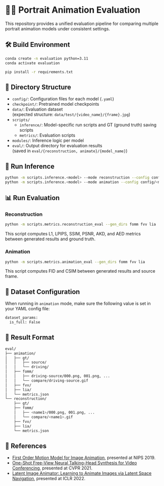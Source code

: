 # 🧑‍🎨 Portrait Animation Evaluation

This repository provides a unified evaluation pipeline for comparing multiple portrait animation models under consistent settings.


## 🛠️ Build Environment

```bash
conda create -n evaluation python=3.11
conda activate evaluation

pip install -r requirements.txt
```


## 📁 Directory Structure

- `config/`: Configuration files for each model (`.yaml`)
- `checkpoint/`: Pretrained model checkpoints
- `data/`: Evaluation dataset  
  (expected structure: `data/test/{video_name}/{frame}.jpg`)
- `scripts/`
  - `inference/`: Model-specific run scripts and GT (ground truth) saving scripts
  - `metrics/`: Evaluation scripts
- `modules/`: Inference logic per model
- `eval/`: Output directory for evaluation results  
  (saved in `eval/{reconstruction, animate}/{model_name}`)


## 🚀 Run Inference

```bash
python -m scripts.inference.<model> --mode reconstruction --config config/<model>.yaml --checkpoint checkpoint/<model>.pth
python -m scripts.inference.<model> --mode animation --config config/<model>.yaml --checkpoint checkpoint/<model>.pth
```


## 📊 Run Evaluation

### Reconstruction

```bash
python -m scripts.metrics.reconstruction_eval --gen_dirs fomm fvv lia
```

This script computes L1, LPIPS, SSIM, PSNR, AKD, and AED metrics between generated results and ground truth.

### Animation

```bash
python -m scripts.metrics.animation_eval --gen_dirs fomm fvv lia
```

This script computes FID and CSIM between generated results and source frame.


## 🔧 Dataset Configuration

When running in `animation` mode, make sure the following value is set in your YAML config file:

```bash
dataset_params:
  is_full: False
```


## 💾 Result Format

```bash
eval/
├── animation/
│   ├── gt/
│   │   ├── source/
│   │   └── driving/
│   ├── fomm/
│   │   ├── driving-source/000.png, 001.png, ...
│   │   └── compare/driving-source.gif
│   ├── fvv/
│   ├── lia/
│   └── metrics.json
└── reconstruction/
    ├── gt/
    ├── fomm/
    │   ├── <name1>/000.png, 001.png, ...
    │   └── compare/<name1>.gif
    ├── fvv/
    ├── lia/
    └── metrics.json
```


## 🔗 References

- [First Order Motion Model for Image Animation](https://github.com/AliaksandrSiarohin/first-order-model), presented at NIPS 2019.
- [One-Shot Free-View Neural Talking-Head Synthesis for Video Conferencing](https://github.com/zhanglonghao1992/One-Shot_Free-View_Neural_Talking_Head_Synthesis), presented at CVPR 2021.
- [Latent Image Animator: Learning to Animate Images via Latent Space Navigation](https://github.com/wyhsirius/LIA), presented at ICLR 2022.